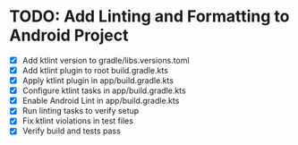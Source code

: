 # TODO: Add Linting and Formatting to Android Project

- [x] Add ktlint version to gradle/libs.versions.toml
- [x] Add ktlint plugin to root build.gradle.kts
- [x] Apply ktlint plugin in app/build.gradle.kts
- [x] Configure ktlint tasks in app/build.gradle.kts
- [x] Enable Android Lint in app/build.gradle.kts
- [x] Run linting tasks to verify setup
- [x] Fix ktlint violations in test files
- [x] Verify build and tests pass
